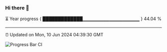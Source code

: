 ### Hi there 👋

⏳ Year progress { █████████████▁▁▁▁▁▁▁▁▁▁▁▁▁▁▁▁▁ } 44.04 %

---

⏰ Updated on Mon, 10 Jun 2024 04:39:30 GMT

![Progress Bar CI](https://github.com/IshwaranRudhara/GIT-ACTION/workflows/Progress%20Bar%20CI/badge.svg)

